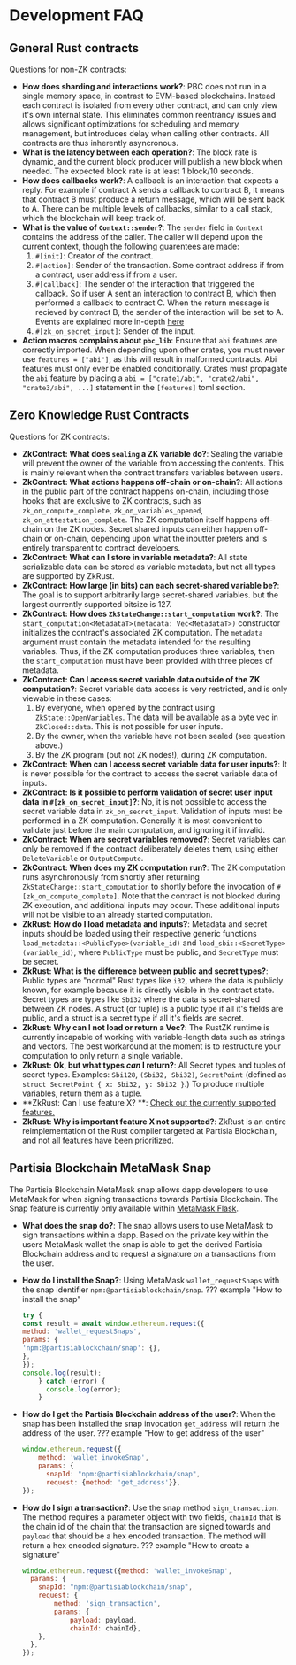 # Development FAQ

## General Rust contracts

Questions for non-ZK contracts:

- **How does sharding and interactions work?**: PBC does not run in a single memory space, in contrast to EVM-based
  blockchains. Instead each contract is isolated from every other contract, and can only view it's own internal state.
  This eliminates common reentrancy issues and allows significant optimizations for scheduling and memory management,
  but introduces delay when calling other contracts. All contracts are thus inherently asyncronous.
- **What is the latency between each operation?**: The block rate is dynamic, and the current block producer will
  publish a new block when needed. The expected block rate is at least 1 block/10 seconds.
- **How does callbacks work?**: A callback is an interaction that expects a reply. For example if contract A sends a
  callback to contract B, it means that contract B must produce a return message, which will be sent back to A. There
  can be multiple levels of callbacks, similar to a call stack, which the blockchain will keep track of.
- **What is the value of `Context::sender`?**: The `sender` field in `Context` contains the address of the caller. The
  caller will depend upon the current context, though the following guarentees are made:
    1. `#[init]`: Creator of the contract.
    2. `#[action]`: Sender of the transaction. Some contract address if from
       a contract, user address if from a user.
    3. `#[callback]`: The sender of the interaction that triggered the callback. So if user A sent an interaction to
       contract B, which then performed a callback to contract C. When the return message is recieved by contract B, the
       sender of the interaction will be set to A. Events are explained more
       in-depth [here](../smart-contracts/programmers-guide-to-smart-contracts.md#events)
    4. `#[zk_on_secret_input]`: Sender of the input.
- **Action macros complains about `pbc_lib`**: Ensure that `abi` features are correctly imported. When depending upon
  other crates, you must never use `features = ["abi"]`, as this will result in malformed contracts. Abi features must
  only ever be enabled conditionally. Crates must propagate the `abi` feature by placing
  a `abi = ["crate1/abi", "crate2/abi", "crate3/abi", ...]` statement in the `[features]` toml section.

## Zero Knowledge Rust Contracts

Questions for ZK contracts:

- **ZkContract: What does `sealing` a ZK variable do?**: Sealing the variable will prevent the owner of the variable
  from accessing the contents. This is mainly relevant when the contract transfers variables between users.
- **ZkContract: What actions happens off-chain or on-chain?**: All actions in the public part of the contract happens
  on-chain, including those hooks that are exclusive to ZK contracts, such
  as `zk_on_compute_complete`, `zk_on_variables_opened`, `zk_on_attestation_complete`. The ZK computation itself happens
  off-chain on the ZK nodes. Secret shared inputs can either happen off-chain or on-chain, depending upon what the
  inputter prefers and is entirely transparent to contract developers.
- **ZkContract: What can I store in variable metadata?**: All state serializable data can be stored as variable
  metadata, but not all types are supported by ZkRust.
- **ZkContract: How large (in bits) can each secret-shared variable be?**: The goal is to support arbitrarily large
  secret-shared variables. but the largest currently supported bitsize is 127.
- **ZkContract: How does `ZkStateChange::start_computation` work?**:
  The `start_computation<MetadataT>(metadata: Vec<MetadataT>)` constructor initializes the contract's associated ZK
  computation. The `metadata` argument must contain the metadata intended for the resulting variables. Thus, if the ZK
  computation produces three variables, then the `start_computation` must have been provided with three pieces of
  metadata.
- **ZkContract: Can I access secret variable data outside of the ZK computation?**: Secret variable data access is very
  restricted, and is only viewable in these cases:
    1. By everyone, when opened by the contract using `ZkState::OpenVariables`. The data will be available as a byte vec
       in `ZkClosed::data`. This is not possible for user inputs.
    2. By the owner, when the variable have not been sealed (see question above.)
    3. By the ZK program (but not ZK nodes!), during ZK computation.
- **ZkContract: When can I access secret variable data for user inputs?**: It is never possible for the contract to
  access the secret variable data of inputs.
- **ZkContract: Is it possible to perform validation of secret user input data in `#[zk_on_secret_input]`?**: No, it is
  not possible to access the secret variable data in `zk_on_secret_input`. Validation of inputs must be performed in a
  ZK computation. Generally it is most convenient to validate just before the main computation, and ignoring it if
  invalid.
- **ZkContract: When are secret variables removed?**: Secret variables can only be removed if the contract deliberately
  deletes them, using either `DeleteVariable` or `OutputCompute`.
- **ZkContract: When does my ZK computation run?**: The ZK computation runs asynchronously from shortly after
  returning `ZkStateChange::start_computation` to shortly before the invocation of `#[zk_on_compute_complete]`. Note
  that the contract is not blocked during ZK execution, and additional inputs may occur. These additional inputs will
  not be visible to an already started computation.
- **ZkRust: How do I load metadata and inputs?**: Metadata and secret inputs should be loaded using their respective
  generic functions `load_metadata::<PublicType>(variable_id)` and `load_sbi::<SecretType>(variable_id)`,
  where `PublicType` must be public, and `SecretType` must be secret.
- **ZkRust: What is the difference between public and secret types?**: Public types are "normal" Rust types like `i32`,
  where the data is publicly known, for example because it is directly visible in the contract state. Secret types are
  types like `Sbi32` where the data is secret-shared between ZK nodes. A struct (or tuple) is a public type if all it's
  fields are public, and a struct is a secret type if all it's fields are secret.
- **ZkRust: Why can I not load or return a Vec?**: The RustZK runtime is currently incapable of working with
  variable-length data such as strings and vectors. The best workaround at the moment is to restructure your computation
  to only return a single variable.
- **ZkRust: Ok, but what types _can_ I return?**: All Secret types and tuples of secret types.
  Examples: `Sbi128`, `(Sbi32, Sbi32)`, `SecretPoint` (defined as `struct SecretPoint { x: Sbi32, y: Sbi32 }`.) To
  produce multiple variables, return them as a tuple.
- **ZkRust: Can I use feature X?
  **: [Check out the currently supported features.](../smart-contracts/zk-language-features.md)
- **ZkRust: Why is important feature X not supported?**: ZkRust is an entire reimplementation of the Rust compiler
  targeted at Partisia Blockchain, and not all features have been prioritized.

## Partisia Blockchain MetaMask Snap

The Partisia Blockchain MetaMask snap allows dapp developers to use MetaMask for when signing transactions towards
Partisia Blockchain. The Snap feature is currently only available within [MetaMask Flask](https://metamask.io/flask/).

- **What does the snap do?**: The snap allows users to use MetaMask to sign transactions within a dapp.
  Based on the private key within the users MetaMask wallet the snap is able to get the derived Partisia
  Blockchain address and to request a signature on a transactions from the user.
- **How do I install the Snap?**: Using MetaMask `wallet_requestSnaps` with the snap
  identifier `npm:@partisiablockchain/snap`.
??? example "How to install the snap"
    ```javascript
    try {
    const result = await window.ethereum.request({
    method: 'wallet_requestSnaps',
    params: {
    'npm:@partisiablockchain/snap': {},
    },
    });
    console.log(result);
        } catch (error) {
          console.log(error);
        }
    ```


- **How do I get the Partisia Blockchain address of the user?**: When the snap has been installed the snap invocation `get_address` will return the address of the user.
??? example "How to get address of the user"
    ```javascript
    window.ethereum.request({
        method: 'wallet_invokeSnap',
        params: {
          snapId: "npm:@partisiablockchain/snap", 
          request: {method: 'get_address'}},
    });
    ```

- **How do I sign a transaction?**: Use the snap method `sign_transaction`. The method requires a parameter object with
  two fields, `chainId` that is the chain id of the chain that the transaction are signed towards and `payload` that
  should be a hex encoded transaction. The method will return a hex encoded signature.
??? example "How to create a signature"
    ```javascript
    window.ethereum.request({method: 'wallet_invokeSnap',
      params: {
        snapId: "npm:@partisiablockchain/snap",
        request: {
            method: 'sign_transaction', 
            params: {
                payload: payload, 
                chainId: chainId},
        },
      },
    });
    ```